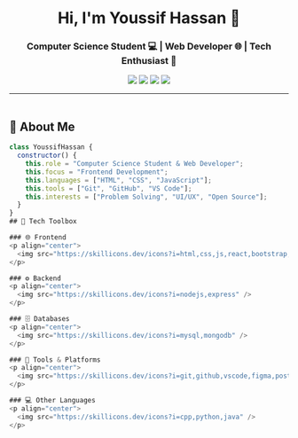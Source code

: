 <h1 align="center">Hi, I'm Youssif Hassan 👋</h1>
<h3 align="center">Computer Science Student 💻 | Web Developer 🌐 | Tech Enthusiast 🚀</h3>

<p align="center">
  <a href="https://linkedin.com/in/your-link"><img src="https://img.shields.io/badge/Youssif%20Hassan-0077B5?style=for-the-badge&logo=linkedin&logoColor=white" /></a>
  <a href="https://github.com/your-github"><img src="https://img.shields.io/badge/GitHub-100000?style=for-the-badge&logo=github&logoColor=white" /></a>
  <a href="mailto:your-email@gmail.com"><img src="https://img.shields.io/badge/Email-D14836?style=for-the-badge&logo=gmail&logoColor=white" /></a>
  <a href="https://your-portfolio.com"><img src="https://img.shields.io/badge/Portfolio-yourwebsite.com-blueviolet?style=for-the-badge&logo=google-chrome&logoColor=white" /></a>
</p>

---

<img src="https://media.giphy.com/media/3o7abKhOpu0NwenH3O/giphy.gif" width="100%" height="3px" />

## 🚀 About Me

```js
class YoussifHassan {
  constructor() {
    this.role = "Computer Science Student & Web Developer";
    this.focus = "Frontend Development";
    this.languages = ["HTML", "CSS", "JavaScript"];
    this.tools = ["Git", "GitHub", "VS Code"];
    this.interests = ["Problem Solving", "UI/UX", "Open Source"];
  }
}
## 🧰 Tech Toolbox

### 🌐 Frontend
<p align="center">
  <img src="https://skillicons.dev/icons?i=html,css,js,react,bootstrap,tailwind" />
</p>

### ⚙️ Backend
<p align="center">
  <img src="https://skillicons.dev/icons?i=nodejs,express" />
</p>

### 🗄️ Databases
<p align="center">
  <img src="https://skillicons.dev/icons?i=mysql,mongodb" />
</p>

### 🔧 Tools & Platforms
<p align="center">
  <img src="https://skillicons.dev/icons?i=git,github,vscode,figma,postman" />
</p>

### 💻 Other Languages
<p align="center">
  <img src="https://skillicons.dev/icons?i=cpp,python,java" />
</p>
